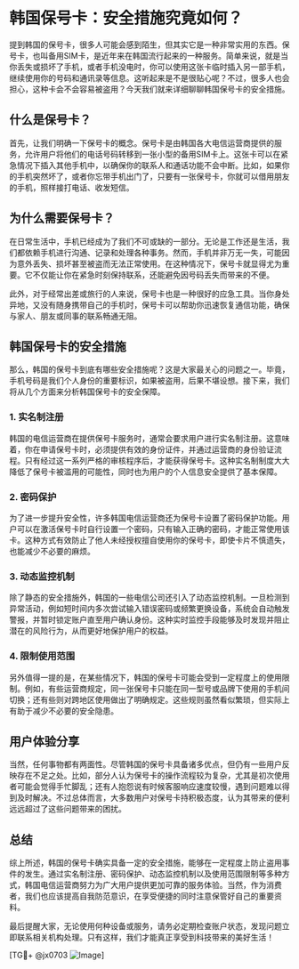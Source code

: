 # 韩国保号卡：安全措施究竟如何？

提到韩国的保号卡，很多人可能会感到陌生，但其实它是一种非常实用的东西。保号卡，也叫备用SIM卡，是近年来在韩国流行起来的一种服务。简单来说，就是当你丢失或损坏了手机，或者手机没电时，你可以使用这张卡临时插入另一部手机，继续使用你的号码和通讯录等信息。这听起来是不是很贴心呢？不过，很多人也会担心，这种卡会不会容易被盗用？今天我们就来详细聊聊韩国保号卡的安全措施。

## 什么是保号卡？

首先，让我们明确一下保号卡的概念。保号卡是由韩国各大电信运营商提供的服务，允许用户将他们的电话号码转移到一张小型的备用SIM卡上。这张卡可以在紧急情况下插入其他手机中，以确保你的联系人和通话功能不会中断。比如，如果你的手机突然坏了，或者你忘带手机出门了，只要有一张保号卡，你就可以借用朋友的手机，照样接打电话、收发短信。

## 为什么需要保号卡？

在日常生活中，手机已经成为了我们不可或缺的一部分。无论是工作还是生活，我们都依赖手机进行沟通、记录和处理各种事务。然而，手机并非万无一失，可能因为意外丢失、损坏甚至被盗而无法正常使用。在这种情况下，保号卡就显得尤为重要。它不仅能让你在紧急时刻保持联系，还能避免因号码丢失而带来的不便。

此外，对于经常出差或旅行的人来说，保号卡也是一种很好的应急工具。当你身处异地，又没有随身携带自己的手机时，保号卡可以帮助你迅速恢复通信功能，确保与家人、朋友或同事的联系畅通无阻。

## 韩国保号卡的安全措施

那么，韩国的保号卡到底有哪些安全措施呢？这是大家最关心的问题之一。毕竟，手机号码是我们个人身份的重要标识，如果被盗用，后果不堪设想。接下来，我们将从几个方面来分析韩国保号卡的安全保障。

### 1. 实名制注册

韩国的电信运营商在提供保号卡服务时，通常会要求用户进行实名制注册。这意味着，你在申请保号卡时，必须提供有效的身份证件，并通过运营商的身份验证流程。只有经过这一系列严格的审核程序后，才能获得保号卡。这种实名制制度大大降低了保号卡被滥用的可能性，同时也为用户的个人信息安全提供了基本保障。

### 2. 密码保护

为了进一步提升安全性，许多韩国电信运营商还为保号卡设置了密码保护功能。用户可以在激活保号卡时自行设置一个密码，只有输入正确的密码，才能正常使用该卡。这种方式有效防止了他人未经授权擅自使用你的保号卡，即使卡片不慎遗失，也能减少不必要的麻烦。

### 3. 动态监控机制

除了静态的安全措施外，韩国的一些电信公司还引入了动态监控机制。一旦检测到异常活动，例如短时间内多次尝试输入错误密码或频繁更换设备，系统会自动触发警报，并暂时锁定账户直至用户确认身份。这种实时监控手段能够及时发现并阻止潜在的风险行为，从而更好地保护用户的权益。

### 4. 限制使用范围

另外值得一提的是，在某些情况下，韩国的保号卡可能会受到一定程度上的使用限制。例如，有些运营商规定，同一张保号卡只能在同一型号或品牌下使用的手机间切换；还有些则对跨地区使用做出了明确规定。这些规则虽然看似繁琐，但实际上有助于减少不必要的安全隐患。

## 用户体验分享

当然，任何事物都有两面性。尽管韩国的保号卡具备诸多优点，但仍有一些用户反映存在不足之处。比如，部分人认为保号卡的操作流程较为复杂，尤其是初次使用者可能会觉得手忙脚乱；还有人抱怨说有时候客服响应速度较慢，遇到问题难以得到及时解决。不过总体而言，大多数用户对保号卡持积极态度，认为其带来的便利远远超过了这些问题带来的困扰。

## 总结

综上所述，韩国的保号卡确实具备一定的安全措施，能够在一定程度上防止盗用事件的发生。通过实名制注册、密码保护、动态监控机制以及使用范围限制等多种方式，韩国电信运营商努力为广大用户提供更加可靠的服务体验。当然，作为消费者，我们也应该提高自我防范意识，在享受便捷的同时注意保管好自己的重要资料。

最后提醒大家，无论使用何种设备或服务，请务必定期检查账户状态，发现问题立即联系相关机构处理。只有这样，我们才能真正享受到科技带来的美好生活！

[TG💪+ @jx0703 ![Image](https://github.com/user-attachments/assets/dbca1d08-cadb-493c-b0ec-ad6f7a83f270)]